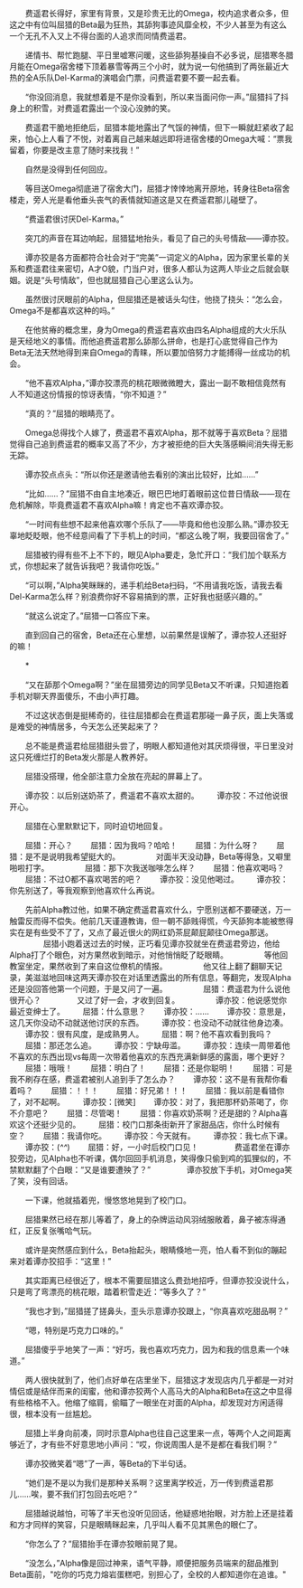 
　　费遥君长得好，家里有背景，又是珍贵无比的Omega，校内追求者众多，但这之中有位叫屈猎的Beta最为狂热，其舔狗事迹风靡全校，不少人甚至为有这么一个无孔不入又上不得台面的人追求而同情费遥君。

　　递情书、帮忙跑腿、平日里嘘寒问暖，这些舔狗基操自不必多说，屈猎寒冬腊月能在Omega宿舍楼下顶着暴雪等两三个小时，就为说一句他搞到了两张最近大热的全A乐队Del-Karma的演唱会门票，问费遥君要不要一起去看。

　　“你没回消息，我就想着是不是你没看到，所以来当面问你一声。”屈猎抖了抖身上的积雪，对费遥君露出一个没心没肺的笑。

　　费遥君干脆地拒绝后，屈猎本能地露出了气馁的神情，但下一瞬就赶紧收了起来，怕心上人看了不悦，对着离自己越来越远即将进宿舍楼的Omega大喊：“票我留着，你要是改主意了随时来找我！”

　　自然是没得到任何回应。

　　等目送Omega彻底进了宿舍大门，屈猎才悻悻地离开原地，转身往Beta宿舍楼走，旁人光是看他垂头丧气的表情就知道这是又在费遥君那儿碰壁了。

　　“费遥君很讨厌Del-Karma。”

　　突兀的声音在耳边响起，屈猎猛地抬头，看见了自己的头号情敌——谭亦狡。

　　谭亦狡是各方面都符合社会对于“完美”一词定义的Alpha，因为家里长辈的关系和费遥君往来密切，A才O貌，门当户对，很多人都认为这两人毕业之后就会联姻。说是“头号情敌”，但也就屈猎自己心里这么认为。

　　虽然很讨厌眼前的Alpha，但屈猎还是被话头勾住，他挠了挠头：“怎么会，Omega不是都喜欢这种的吗。”

　　在他贫瘠的概念里，身为Omega的费遥君喜欢由四名Alpha组成的大火乐队是天经地义的事情。而他追费遥君那么舔那么拼命，也是打心底觉得自己作为Beta无法天然地得到来自Omega的青睐，所以要加倍努力才能搏得一丝成功的机会。

　　“他不喜欢Alpha，”谭亦狡漂亮的桃花眼微微瞪大，露出一副不敢相信竟然有人不知道这份情报的惊讶表情，“你不知道？”

　　“真的？”屈猎的眼睛亮了。

　　Omega总得找个人嫁了，费遥君不喜欢Alpha，那不就等于喜欢Beta？屈猎觉得自己追到费遥君的概率又高了不少，方才被拒绝的巨大失落感瞬间消失得无影无踪。

　　谭亦狡点点头：“所以你还是邀请他去看别的演出比较好，比如……”

　　“比如……？”屈猎不由自主地凑近，眼巴巴地盯着眼前这位昔日情敌——现在危机解除，毕竟费遥君不喜欢Alpha嘛！肯定也不喜欢谭亦狡。

　　“一时间有些想不起来他喜欢哪个乐队了——毕竟和他也没那么熟。”谭亦狡无辜地眨眨眼，他不经意间看了下手机上的时间，“都这么晚了啊，我要回宿舍了。”

　　屈猎被钓得有些不上不下的，眼见Alpha要走，急忙开口：“我们加个联系方式，你想起来了就告诉我吧？我请你吃饭。”

　　“可以啊，”Alpha笑眯眯的，递手机给Beta扫码，“不用请我吃饭，请我去看Del-Karma怎么样？别浪费你好不容易搞到的票，正好我也挺感兴趣的。”

　　“就这么说定了。”屈猎一口答应下来。

　　直到回自己的宿舍，Beta还在心里想，以前果然是误解了，谭亦狡人还挺好的嘛！

　　*

　　“又在舔那个Omega啊？”坐在屈猎旁边的同学见Beta又不听课，只知道抱着手机对聊天界面傻乐，不由小声打趣。

　　不过这状态倒是挺稀奇的，往往屈猎都会在费遥君那碰一鼻子灰，面上失落或是难受的神情居多，今天怎么还笑起来了？

　　总不能是费遥君给屈猎甜头尝了，明眼人都知道他对其厌烦得很，平日里没对这只死缠烂打的Beta发火那是人教养好。

　　屈猎没搭理，他全部注意力全放在亮起的屏幕上了。

　　谭亦狡：以后别送奶茶了，费遥君不喜欢太甜的。
　　谭亦狡：不过他说很开心。

　　屈猎在心里默默记下，同时迫切地回复。

　　屈猎：开心？
　　屈猎：因为我吗？哈哈！
　　屈猎：为什么呀？
　　屈猎：是不是说明我希望挺大的。
　　
　　对面半天没动静，Beta等得急，又噼里啪啦打字。
　　
　　屈猎：那下次我送咖啡怎么样？
　　屈猎：他喜欢喝吗？
　　屈猎：不过O都不喜欢喝苦的吧？
　　谭亦狡：没见他喝过。
　　谭亦狡：你先别送了，等我观察到他喜欢什么再说。

　　先前Alpha教过他，如果不确定费遥君喜欢什么，宁愿别送都不要硬送，万一触雷反而得不偿失。他前几天谨遵教诲，但一朝不舔贱得慌，今天舔狗本能被憋得实在是有些受不了了，又点了最近很火的网红奶茶屁颠屁颠往Omega那送。
　　
　　屈猎小跑着送过去的时候，正巧看见谭亦狡就坐在费遥君旁边，他给Alpha打了个眼色，对方果然收到暗示，对他悄悄眨了眨眼睛。
　　
　　等他回教室坐定，果然收到了来自这位僚机的情报。
　　
　　他又往上翻了翻聊天记录，美滋滋地回味这两天谭亦狡在对话里透露出的所有信息，等翻完，发现Alpha还是没回答他第一个问题，于是又问了一遍。
　　
　　屈猎：费遥君为什么说他很开心？
　　
　　又过了好一会，才收到回复。
　　
　　谭亦狡：他说感觉你最近变绅士了。
　　屈猎：什么意思？
　　谭亦狡：……
　　谭亦狡：意思是，这几天你没动不动就送他讨厌的东西。
　　谭亦狡：也没动不动就往他身边凑。
　　谭亦狡：很有风度，是成熟男人。
　　屈猎：啊？他不喜欢看到我吗？
　　屈猎：那还怎么追。
　　谭亦狡：宁缺毋滥。
　　谭亦狡：连续一周带着他不喜欢的东西出现vs每周一次带着他喜欢的东西充满新鲜感的露面，哪个更好？
　　屈猎：哦哦！
　　屈猎：明白了！
　　屈猎：还是你聪明！
　　屈猎：可是我不刷存在感，费遥君被别人追到手了怎么办？
　　谭亦狡：这不是有我帮你看着吗？
　　屈猎：！！！
　　屈猎：好兄弟！！！
　　屈猎：我以前是看错你了，对不起啊。
　　谭亦狡：[微笑]
　　谭亦狡：对了，我把那杯奶茶喝了，你不介意吧？
　　屈猎：尽管喝！
　　屈猎：你喜欢奶茶啊？还是甜的？Alpha喜欢这个还挺少见的。
　　屈猎：校门口那条街新开了家甜品店，你什么时候有空？
　　屈猎：我请你吃。
　　谭亦狡：今天就有。
　　谭亦狡：我七点下课。
　　谭亦狡：(*^^*)
　　屈猎：好，一小时后校门口见！
　　
　　费遥君坐在谭亦狡旁边，见Alpha也不听课，偶尔回回手机消息，笑得像只偷到鸡的狐狸似的，不禁默默翻了个白眼：“又是谁要遭殃了？”
　　
　　谭亦狡放下手机，对Omega笑了笑，没有回话。

　　一下课，他就插着兜，慢悠悠地晃到了校门口。

　　屈猎果然已经在那儿等着了，身上的杂牌运动风羽绒服敞着，鼻子被冻得通红，正反复张嘴哈气玩。

　　或许是突然感应到什么，Beta抬起头，眼睛倏地一亮，怕人看不到似的蹦起来对着谭亦狡招手：“这里！”

　　其实距离已经很近了，根本不需要屈猎这么费劲地招呼，但谭亦狡没说什么，只是弯了弯漂亮的桃花眼，踏着积雪走近：“等多久了？”

　　“我也才到，”屈猎搓了搓鼻头，歪头示意谭亦狡跟上，“你真喜欢吃甜品啊？”

　　“嗯，特别是巧克力口味的。”

　　屈猎傻乎乎地笑了一声：“好巧，我也喜欢巧克力，因为和我的信息素一个味道。”

　　两人很快就到了，他们点好单在店里坐下，屈猎这才发现店内几乎都是一对对情侣或是结伴而来的闺蜜，他和谭亦狡两个人高马大的Alpha和Beta在这之中显得有些格格不入。他缩了缩肩，偷瞄了一眼坐在对面的Alpha，却发现对方闲适得很，根本没有一丝尴尬。

　　屈猎上半身向前凑，同时示意Alpha也往自己这里来一点，等两个人之间距离够近了，才有些不好意思地小声问：“哎，你说周围人是不是都在看我们啊？”

　　谭亦狡微笑着“嗯”了一声，等Beta的下半句话。

　　“她们是不是以为我们是那种关系啊？这里离学校近，万一传到费遥君那儿……唉，要不我们打包回去吃吧？”

　　屈猎越说越怕，可等了半天也没听见回话，他疑惑地抬眼，对方脸上还是挂着和方才同样的笑容，只是眼睛眯起来，几乎叫人看不见其黑色的眼仁了。

　　“你怎么了？”屈猎抬手在谭亦狡眼前晃了晃。

　　“没怎么，”Alpha像是回过神来，语气平静，顺便把服务员端来的甜品推到Beta面前，"吃你的巧克力熔岩蛋糕吧，别担心了，全校的人都知道你在追谁。"